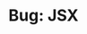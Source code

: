 # Bug: JSX <title> won't work if the HTML already has a static <title> markup

> Issue #29031 - Created on 5/9/2024

> Original URL: https://github.com/facebook/react/issues/29031

## Description

<!--
  Please provide a clear and concise description of what the bug is. Include
  screenshots if needed. Please test using the latest version of the relevant
  React packages to make sure your issue has not already been fixed.
-->

React version:

## Steps To Reproduce

1. Create a new React app
2. Insert `<title>Foobar</title>` into `index.html`
3. Insert `<title>Hello World</title>` into `App.tsx`

Link to code example:

Code https://codesandbox.io/p/sandbox/test-title-r736t9

Preview https://r736t9.csb.app/

## The current behavior
`Foobar` is shown as title

## The expected behavior
`Hello Wolrd` should be the title
